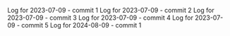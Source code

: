 Log for 2023-07-09 - commit 1
Log for 2023-07-09 - commit 2
Log for 2023-07-09 - commit 3
Log for 2023-07-09 - commit 4
Log for 2023-07-09 - commit 5
Log for 2024-08-09 - commit 1

